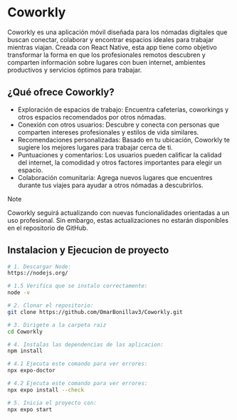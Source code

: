# Coworkly
Coworkly es una aplicación móvil diseñada para los nómadas digitales que buscan conectar, colaborar y encontrar espacios ideales para trabajar mientras viajan. Creada con React Native, esta app tiene como objetivo transformar la forma en que los profesionales remotos descubren y comparten información sobre lugares con buen internet, ambientes productivos y servicios óptimos para trabajar.

## ¿Qué ofrece Coworkly?
- Exploración de espacios de trabajo: Encuentra cafeterías, coworkings y otros espacios recomendados por otros nómadas.
- Conexión con otros usuarios: Descubre y conecta con personas que comparten intereses profesionales y estilos de vida similares.
- Recomendaciones personalizadas: Basado en tu ubicación, Coworkly te sugiere los mejores lugares para trabajar cerca de ti.
- Puntuaciones y comentarios: Los usuarios pueden calificar la calidad del internet, la comodidad y otros factores importantes para elegir un espacio.
- Colaboración comunitaria: Agrega nuevos lugares que encuentres durante tus viajes para ayudar a otros nómadas a descubrirlos.


> [!NOTE]
> Coworkly seguirá actualizando con nuevas funcionalidades orientadas a un uso profesional. Sin embargo, estas actualizaciones no estarán disponibles en el repositorio de GitHub.

## Instalacion y Ejecucion de proyecto

```bash
# 1. Descargar Node:
https://nodejs.org/

# 1.5 Verifica que se instalo correctamente:
node -v
```

```bash
# 2. Clonar el repositorio:
git clone https://github.com/OmarBonillav3/Coworkly.git
```

```bash
# 3. Dirigete a la carpeta raiz
cd Coworkly
```
```bash
# 4. Instalas las dependencias de las aplicacion:
npm install

# 4.1 Ejecuta este comando para ver errores:
npx expo-doctor

# 4.2 Ejecuta este comando para ver errores:
npx expo install --check 
```

```bash
# 5. Inicia el proyecto con:
npx expo start
```
